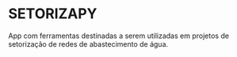 # SETORIZAPY
App com ferramentas destinadas a serem utilizadas em projetos de setorização de redes de abastecimento de água.
